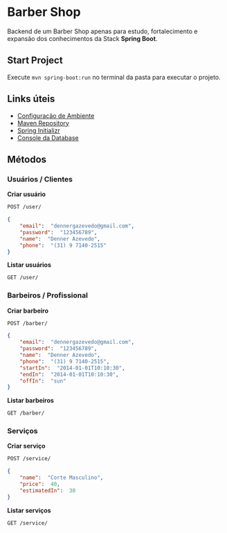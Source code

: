 # Barber Shop
Backend de um Barber Shop apenas para estudo, fortalecimento e expansão dos conhecimentos da Stack **Spring Boot**.

## Start Project
Execute `mvn spring-boot:run` no terminal da pasta para executar o projeto.

## Links úteis
- [Configuração de Ambiente](https://efficient-sloth-d85.notion.site/Curso-de-Java-2408d11bfc3447e980fe9460b6293976)
- [Maven Repository](https://mvnrepository.com/)
- [Spring Initializr](https://start.spring.io/)
- [Console da Database](http://localhost:8080/h2-console/)

## Métodos

### Usuários / Clientes
**Criar usuário**
```markdown
POST /user/
```
```json
{
	"email":  "dennergazevedo@gmail.com",
	"password":  "123456789",
	"name":  "Denner Azevedo",
	"phone":  "(31) 9 7140-2515"
}
```

**Listar usuários**
```markdown
GET /user/
```


### Barbeiros / Profissional
**Criar barbeiro**
```markdown
POST /barber/
```
```json
{
	"email":  "dennergazevedo@gmail.com",
	"password":  "123456789",
	"name":  "Denner Azevedo",
	"phone":  "(31) 9 7140-2515",
	"startIn":  "2014-01-01T10:10:30",
	"endIn":  "2014-01-01T10:10:30",
	"offIn":  "sun"
}
```

**Listar barbeiros**
```markdown
GET /barber/
```

### Serviços
**Criar serviço**
```markdown
POST /service/
```
```json
{
	"name":  "Corte Masculino",
	"price":  40,
	"estimatedIn":  30
}
```

**Listar serviços**
```markdown
GET /service/
```
